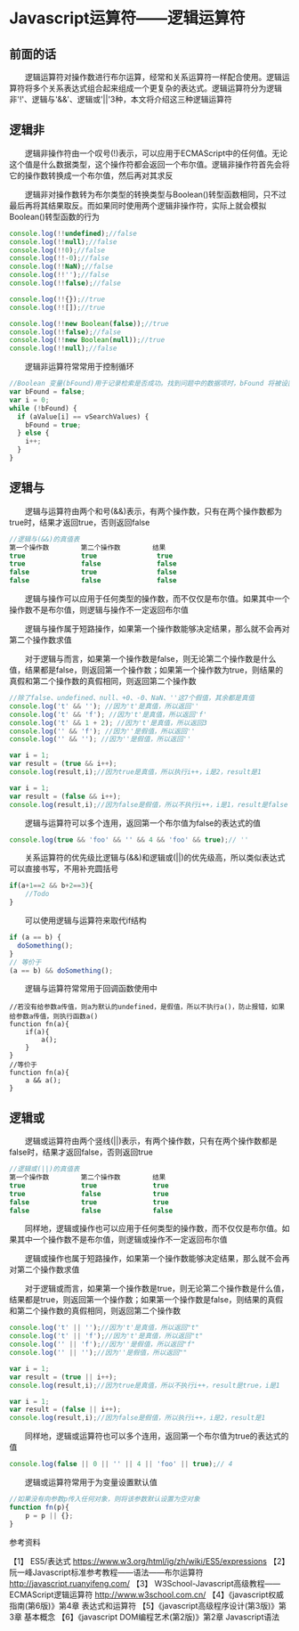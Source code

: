 ﻿# Javascript运算符——逻辑运算符

## 前面的话

　　逻辑运算符对操作数进行布尔运算，经常和关系运算符一样配合使用。逻辑运算符将多个关系表达式组合起来组成一个更复杂的表达式。逻辑运算符分为逻辑非'!'、逻辑与'&&'、逻辑或'||'3种，本文将介绍这三种逻辑运算符

## 逻辑非

　　逻辑非操作符由一个叹号(!)表示，可以应用于ECMAScript中的任何值。无论这个值是什么数据类型，这个操作符都会返回一个布尔值。逻辑非操作符首先会将它的操作数转换成一个布尔值，然后再对其求反

　　逻辑非对操作数转为布尔类型的转换类型与Boolean()转型函数相同，只不过最后再将其结果取反。而如果同时使用两个逻辑非操作符，实际上就会模拟Boolean()转型函数的行为

```javascript
console.log(!!undefined);//false
console.log(!!null);//false
console.log(!!0);//false
console.log(!!-0);//false
console.log(!!NaN);//false
console.log(!!'');//false
console.log(!!false);//false
```

```javascript
console.log(!!{});//true
console.log(!![]);//true

console.log(!!new Boolean(false));//true
console.log(!!false);//false
console.log(!!new Boolean(null));//true
console.log(!!null);//false
```

　　逻辑非运算符常常用于控制循环

```javascript
//Boolean 变量(bFound)用于记录检索是否成功。找到问题中的数据项时，bFound 将被设置为true，!bFound将等于false，意味着运行将跳出while循环
var bFound = false;
var i = 0;
while (!bFound) {
  if (aValue[i] == vSearchValues) {
    bFound = true;
  } else {
    i++;
  }
}
```


## 逻辑与

　　逻辑与运算符由两个和号(&&)表示，有两个操作数，只有在两个操作数都为true时，结果才返回true，否则返回false

```javascript
//逻辑与(&&)的真值表
第一个操作数        第二个操作数        结果
true              true               true
true              false              false
false             true               false
false             false              false
```

　　逻辑与操作可以应用于任何类型的操作数，而不仅仅是布尔值。如果其中一个操作数不是布尔值，则逻辑与操作不一定返回布尔值

　　逻辑与操作属于短路操作，如果第一个操作数能够决定结果，那么就不会再对第二个操作数求值

　　对于逻辑与而言，如果第一个操作数是false，则无论第二个操作数是什么值，结果都是false，则返回第一个操作数；如果第一个操作数为true，则结果的真假和第二个操作数的真假相同，则返回第二个操作数

```javascript
//除了false、undefined、null、+0、-0、NaN、''这7个假值，其余都是真值
console.log('t' && ''); //因为't'是真值，所以返回''
console.log('t' && 'f'); //因为't'是真值，所以返回'f'
console.log('t' && 1 + 2); //因为't'是真值，所以返回3
console.log('' && 'f'); //因为''是假值，所以返回''
console.log('' && ''); //因为''是假值，所以返回''
```

```javascript
var i = 1;
var result = (true && i++);
console.log(result,i);//因为true是真值，所以执行i++，i是2，result是1

var i = 1;
var result = (false && i++);
console.log(result,i);//因为false是假值，所以不执行i++，i是1，result是false
```

　　逻辑与运算符可以多个连用，返回第一个布尔值为false的表达式的值

```javascript
console.log(true && 'foo' && '' && 4 && 'foo' && true);// ''
```

　　关系运算符的优先级比逻辑与(&&)和逻辑或(||)的优先级高，所以类似表达式可以直接书写，不用补充圆括号

```javascript
if(a+1==2 && b+2==3){
    //Todo
}
```

　　可以使用逻辑与运算符来取代if结构

```javascript
if (a == b) {
  doSomething();
}
// 等价于
(a == b) && doSomething();
```

　　逻辑与运算符常常用于回调函数使用中

```
//若没有给参数a传值，则a为默认的undefined，是假值，所以不执行a()，防止报错，如果给参数a传值，则执行函数a()
function fn(a){
    if(a){
        a();
    }
}
//等价于
function fn(a){
    a && a();
}
```


## 逻辑或

　　逻辑或运算符由两个竖线(||)表示，有两个操作数，只有在两个操作数都是false时，结果才返回false，否则返回true

```javascript
//逻辑或(||)的真值表
第一个操作数        第二个操作数        结果
true              true              true
true              false             true
false             true              true
false             false             false
```

　　同样地，逻辑或操作也可以应用于任何类型的操作数，而不仅仅是布尔值。如果其中一个操作数不是布尔值，则逻辑或操作不一定返回布尔值

　　逻辑或操作也属于短路操作，如果第一个操作数能够决定结果，那么就不会再对第二个操作数求值

　　对于逻辑或而言，如果第一个操作数是true，则无论第二个操作数是什么值，结果都是true，则返回第一个操作数；如果第一个操作数是false，则结果的真假和第二个操作数的真假相同，则返回第二个操作数

```javascript
console.log('t' || '');//因为't'是真值，所以返回"t"
console.log('t' || 'f');//因为't'是真值，所以返回"t"
console.log('' || 'f');//因为''是假值，所以返回"f"
console.log('' || '');//因为''是假值，所以返回""
```

```javascript
var i = 1;
var result = (true || i++);
console.log(result,i);//因为true是真值，所以不执行i++，result是true，i是1

var i = 1;
var result = (false || i++);
console.log(result,i);//因为false是假值，所以执行i++，i是2，result是1
```

　　同样地，逻辑或运算符也可以多个连用，返回第一个布尔值为true的表达式的值

```javascript
console.log(false || 0 || '' || 4 || 'foo' || true);// 4
```

　　逻辑或运算符常用于为变量设置默认值

```javascript
//如果没有向参数p传入任何对象，则将该参数默认设置为空对象
function fn(p){
    p = p || {};
}
```

参考资料

【1】 ES5/表达式 https://www.w3.org/html/ig/zh/wiki/ES5/expressions
【2】 阮一峰Javascript标准参考教程——语法——布尔运算符 http://javascript.ruanyifeng.com/
【3】 W3School-Javascript高级教程——ECMAScript逻辑运算符 http://www.w3school.com.cn/
【4】《javascript权威指南(第6版)》第4章 表达式和运算符
【5】《javascript高级程序设计(第3版)》第3章 基本概念
【6】《javascript DOM编程艺术(第2版)》第2章 Javascript语法




